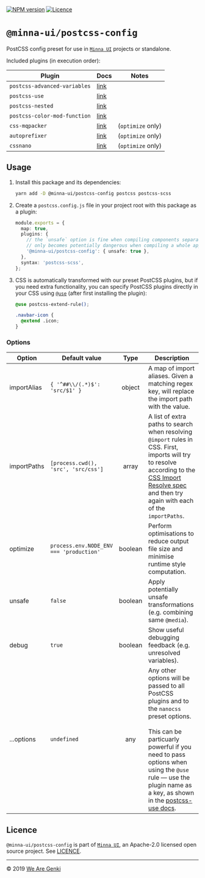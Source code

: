 [![NPM version](https://img.shields.io/npm/v/@minna-ui/postcss-config.svg)](https://www.npmjs.com/package/@minna-ui/postcss-config)
[![Licence](https://img.shields.io/npm/l/@minna-ui/postcss-config.svg)](https://github.com/WeAreGenki/minna-ui/blob/master/LICENCE)

# `@minna-ui/postcss-config`

PostCSS config preset for use in [`Minna UI`](https://github.com/WeAreGenki/minna-ui) projects or standalone.

Included plugins (in execution order):

<!-- lint disable table-pipe-alignment -->
<!-- prettier-ignore -->
| Plugin | Docs | Notes |
| --- | --- | --- |
| `postcss-advanced-variables` | [link](https://github.com/jonathantneal/postcss-advanced-variables) | |
| `postcss-use` | [link](https://github.com/postcss/postcss-use) | |
| `postcss-nested` | [link](https://github.com/postcss/postcss-nested) | |
| `postcss-color-mod-function` | [link](https://github.com/jonathantneal/postcss-color-mod-function) | |
| `css-mqpacker` | [link](https://github.com/hail2u/node-css-mqpacker) | (`optimize` only) |
| `autoprefixer` | [link](https://github.com/postcss/autoprefixer) | (`optimize` only) |
| `cssnano` | [link](https://github.com/cssnano/cssnano) | (`optimize` only) |

<!-- lint enable -->

## Usage

1. Install this package and its dependencies:

   ```sh
   yarn add -D @minna-ui/postcss-config postcss postcss-scss
   ```

1. Create a `postcss.config.js` file in your project root with this package as a plugin:

   ```ts
   module.exports = {
     map: true,
     plugins: {
       // the `unsafe` option is fine when compiling components separately, it
       // only becomes potentially dangerous when compiling a whole app
       '@minna-ui/postcss-config': { unsafe: true },
     },
     syntax: 'postcss-scss',
   };
   ```

1. CSS is automatically transformed with our preset PostCSS plugins, but if you need extra functionality, you can specify PostCSS plugins directly in your CSS using [`@use`](https://github.com/postcss/postcss-use) (after first installing the plugin):

   ```css
   @use postcss-extend-rule();

   .navbar-icon {
     @extend .icon;
   }
   ```

### Options

<!-- lint disable table-pipe-alignment -->
<!-- prettier-ignore -->
| Option | Default value | Type | Description |
| --- | --- | :---: | --- |
| importAlias | `{ '^##\\/(.*)$': 'src/$1' }` | object | A map of import aliases. Given a matching regex key, will replace the import path with the value. |
| importPaths | `[process.cwd(), 'src', 'src/css']` | array | A list of extra paths to search when resolving `@import` rules in CSS. First, imports will try to resolve according to the [CSS Import Resolve spec](https://jonathantneal.github.io/css-import-resolve/) and then try again with each of the `importPaths`. |
| optimize | `process.env.NODE_ENV === 'production'` | boolean | Perform optimisations to reduce output file size and minimise runtime style computation. |
| unsafe | `false` | boolean | Apply potentially unsafe transformations (e.g. combining same `@media`). |
| debug | `true` | boolean | Show useful debugging feedback (e.g. unresolved variables). |
| ...options | `undefined` | any | Any other options will be passed to all PostCSS plugins and to the `nanocss` preset options.</br></br>This can be particuarly powerful if you need to pass options when using the `@use` rule — use the plugin name as a key, as shown in the [postcss-use docs](https://github.com/postcss/postcss-use#options-1). |

<!-- lint enable -->

## Licence

`@minna-ui/postcss-config` is part of [`Minna UI`](https://github.com/WeAreGenki/minna-ui), an Apache-2.0 licensed open source project. See [LICENCE](https://github.com/WeAreGenki/minna-ui/blob/master/LICENCE).

---

© 2019 [We Are Genki](https://wearegenki.com)
